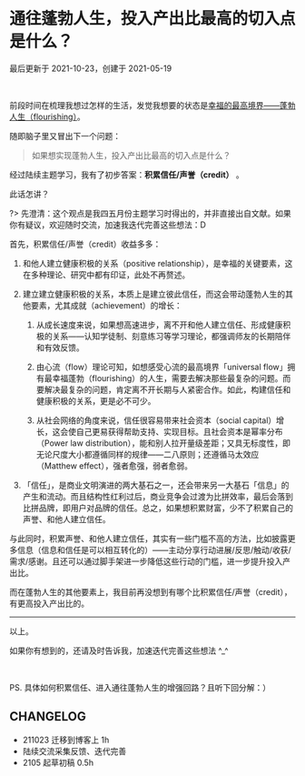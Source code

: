 # 通往蓬勃人生，投入产出比最高的切入点是什么？
最后更新于 2021-10-23，创建于 2021-05-19

<br> 


前段时间在梳理我想过怎样的生活，发觉我想要的状态是[幸福的最高境界——蓬勃人生（flourishing）](cmty/model_idealife.md)。

随即脑子里又冒出下一个问题：

> 如果想实现蓬勃人生，投入产出比最高的切入点是什么？

经过陆续主题学习，我有了初步答案：**积累信任/声誉（credit）** 。

此话怎讲？

?> 先澄清：这个观点是我四五月份主题学习时得出的，并非直接出自文献。如果你有疑议，欢迎随时交流，加速我迭代完善这些想法：D


首先，积累信任/声誉（credit）收益多多：

1. 和他人建立健康积极的关系（positive relationship），是幸福的关键要素，这在多种理论、研究中都有印证，此处不再赘述。

2. 建立建立健康积极的关系，本质上是建立彼此信任，而这会带动蓬勃人生的其他要素，尤其成就（achievement）的增长：

    1. 从成长速度来说，如果想高速进步，离不开和他人建立信任、形成健康积极的关系——认知学徒制、刻意练习等学习理论，都强调师友的长期陪伴和有效反馈。
   
    2. 由心流（flow）理论可知，如想感受心流的最高境界「universal flow」拥有最幸福蓬勃（flourishing）的人生，需要去解决那些最复杂的问题。而要解决最复杂的问题，肯定离不开长期与人紧密合作。如此，构建信任和健康积极的关系，更是必不可少。
    3. 从社会网络的角度来说，信任很容易带来社会资本（social capital）增长，这会使自己更易获得帮助支持、实现目标。且社会资本是幂率分布（Power law distribution），能和别人拉开量级差距；又具无标度性，即无论尺度大小都遵循同样的规律——二八原则；还遵循马太效应（Matthew effect），强者愈强，弱者愈弱。

3. 「信任」，是商业文明演进的两大基石之一，还会带来另一大基石「信息」的产生和流动。而且结构性红利过后，商业竞争会过渡为比拼效率，最后会落到比拼品牌，即用户对品牌的信任。总之，如果想积累财富，少不了积累自己的声誉、和他人建立信任。

与此同时，积累声誉、和他人建立信任，其实有一些门槛不高的方法，比如披露更多信息（信息和信任是可以相互转化的）——主动分享行动进展/反思/触动/收获/需求/感谢。且还可以通过脚手架进一步降低这些行动的门槛，进一步提升投入产出比。



而在蓬勃人生的其他要素上，我目前再没想到有哪个比积累信任/声誉（credit），有更高投入产出比的。



---

以上。

如果你有想到的，还请及时告诉我，加速迭代完善这些想法 ^_^




<br> 

PS. 具体如何积累信任、进入通往蓬勃人生的增强回路？且听下回分解：）




## CHANGELOG 

- 211023 迁移到博客上 1h
- 陆续交流采集反馈、迭代完善
- 2105 起草初稿 0.5h